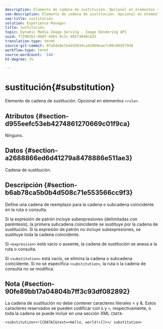 ```yaml
---
description: Elemento de cadena de sustitución. Opcional en elementos <rule>.
seo-description: Elemento de cadena de sustitución. Opcional en elementos <rule>.
seo-title: sustitución
solution: Experience Manager
title: sustitución
topic: Dynamic Media Image Serving - Image Rendering API
uuid: f72902b1-0b0f-4401-9c3c-46573048cb25
translation-type: tm+mt
source-git-commit: 97a84e8e7edd3d834ca42069eae7c09c00d57938
workflow-type: tm+mt
source-wordcount: '144'
ht-degree: 3%

---
```



# sustitución{#substitution}

Elemento de cadena de sustitución. Opcional en elementos `<rule>`.

## Atributos {#section-d955eefc53eb4274861270669c01f9ca}

Ninguno.

## Datos {#section-a2688866ed6d41279a8478886e511ae3}

Cadena de sustitución.

## Descripción {#section-b6ab78ca5b0b4d508c71e553566cc9f3}

Define una cadena de reemplazo para la cadena o subcadena coincidente en la ruta o consulta.

Si la expresión de patrón incluye subexpresiones (delimitadas con paréntesis), la primera subcadena coincidente se sustituye por la cadena de sustitución. Si la expresión de patrón no incluye subexpresiones, se sustituye toda la cadena coincidente.

Si `<expression>` está vacío o ausente, la cadena de sustitución se anexa a la ruta o consulta.

Si `<substitution>` está vacío, se elimina la cadena o subcadena coincidente. Si no se especifica `<substitution>`, la ruta o la cadena de consulta no se modifica.

## Nota {#section-90fe89bb17a04804b7ff3c93df082892}

La cadena de sustitución no debe contener caracteres literales &lt; y &amp;. Estos caracteres reservados se pueden codificar con `&` y `<`, respectivamente, o toda la cadena se puede incluir en una sección XML `CDATA`:

`<substitution><![CDATA[&text=<Hello, world!>]]></ substitution>`
